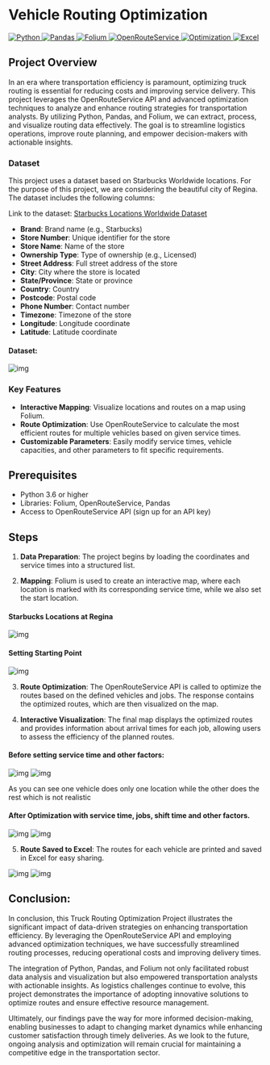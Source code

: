 # Vehicle Routing Optimization

<a href="https://www.python.org/"> <img alt="Python" src="https://img.shields.io/badge/Python-3B7EAB?logo=python&logoColor=white"> </a> <a href="https://pandas.pydata.org/"> <img alt="Pandas" src="https://img.shields.io/badge/Pandas-150458?logo=pandas&logoColor=white"> </a> <a href="https://folium.readthedocs.io/"> <img alt="Folium" src="https://img.shields.io/badge/Folium-3D3D3D?logo=folium&logoColor=white"> </a> <a href="https://openrouteservice.org/"> <img alt="OpenRouteService" src="https://img.shields.io/badge/OpenRouteService-FF6F20?logo=openrouteservice&logoColor=white"> </a> <a href="#"> <img alt="Optimization" src="https://img.shields.io/badge/Optimization-1D7C8D.svg"> </a> <a href="#"> <img alt="Excel" src="https://img.shields.io/badge/Excel-217346.svg"> </a>

## Project Overview

In an era where transportation efficiency is paramount, optimizing truck routing is essential for reducing costs and improving service delivery. This project leverages the OpenRouteService API and advanced optimization techniques to analyze and enhance routing strategies for transportation analysts. By utilizing Python, Pandas, and Folium, we can extract, process, and visualize routing data effectively. The goal is to streamline logistics operations, improve route planning, and empower decision-makers with actionable insights.
### Dataset
This project uses a dataset based on Starbucks Worldwide locations. For the purpose of this project, we are considering the beautiful city of Regina. The dataset includes the following columns:

Link to the dataset: [Starbucks Locations Worldwide Dataset](https://www.kaggle.com/datasets/starbucks/store-locations)

- **Brand**: Brand name (e.g., Starbucks)
- **Store Number**: Unique identifier for the store
- **Store Name**: Name of the store
- **Ownership Type**: Type of ownership (e.g., Licensed)
- **Street Address**: Full street address of the store
- **City**: City where the store is located
- **State/Province**: State or province
- **Country**: Country
- **Postcode**: Postal code
- **Phone Number**: Contact number
- **Timezone**: Timezone of the store
- **Longitude**: Longitude coordinate
- **Latitude**: Latitude coordinate

#### Dataset: 

![img](images/dataset.png)


### Key Features

- **Interactive Mapping**: Visualize locations and routes on a map using Folium.
- **Route Optimization**: Use OpenRouteService to calculate the most efficient routes for multiple vehicles based on given service times.
- **Customizable Parameters**: Easily modify service times, vehicle capacities, and other parameters to fit specific requirements.

## Prerequisites

- Python 3.6 or higher
- Libraries: Folium, OpenRouteService, Pandas
- Access to OpenRouteService API (sign up for an API key)

## Steps

1. **Data Preparation**:
   The project begins by loading the coordinates and service times into a structured list.

2. **Mapping**:
   Folium is used to create an interactive map, where each location is marked with its corresponding service time, while we also set the start location.

#### Starbucks Locations at Regina
![img](images/map1.png)

#### Setting Starting Point
![img](images/startingpoint.png)


3. **Route Optimization**:
   The OpenRouteService API is called to optimize the routes based on the defined vehicles and jobs. The response contains the optimized routes, which are then visualized on the map.


4. **Interactive Visualization**:
   The final map displays the optimized routes and provides information about arrival times for each job, allowing users to assess the efficiency of the planned routes.
#### Before setting service time and other factors:

![img](images/route1.png)
![img](images/route2.png)

As you can see one vehicle does only one location while the other does the rest which is not realistic

#### After Optimization with service time, jobs, shift time and other factors.

![img](images/optim1.png)
![img](images/optim2.png)

5. **Route Saved to Excel**:
   The routes for each vehicle are printed and saved in Excel for easy sharing.

![img](images/excel1.png)
![img](images/excel2.png)

## Conclusion: 

In conclusion, this Truck Routing Optimization Project illustrates the significant impact of data-driven strategies on enhancing transportation efficiency. By leveraging the OpenRouteService API and employing advanced optimization techniques, we have successfully streamlined routing processes, reducing operational costs and improving delivery times.

The integration of Python, Pandas, and Folium not only facilitated robust data analysis and visualization but also empowered transportation analysts with actionable insights. As logistics challenges continue to evolve, this project demonstrates the importance of adopting innovative solutions to optimize routes and ensure effective resource management.

Ultimately, our findings pave the way for more informed decision-making, enabling businesses to adapt to changing market dynamics while enhancing customer satisfaction through timely deliveries. As we look to the future, ongoing analysis and optimization will remain crucial for maintaining a competitive edge in the transportation sector.

